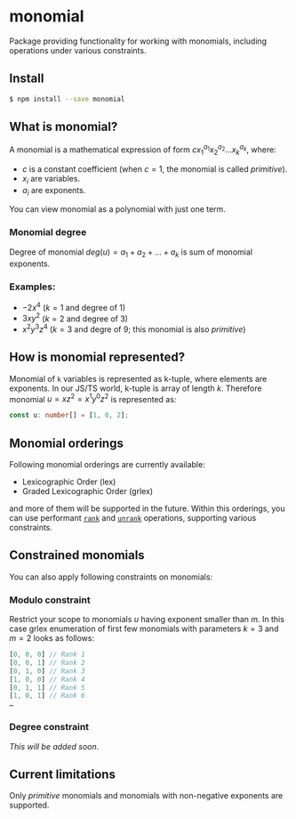 # monomial

Package providing functionality for working with monomials, including operations under various constraints.

## Install

```sh
$ npm install --save monomial
```

## What is monomial?

A monomial is a mathematical expression of form $c x_1^{a_1} x_2^{a_2} \dots x_k^{a_k}$, where:

* $c$ is a constant coefficient (when $c = 1$, the monomial is called *primitive*).
* $x_i$ are variables.
* $a_i$ are exponents.

You can view monomial as a polynomial with just one term.

### Monomial degree

Degree of monomial $deg(u) = a_1 + a_2 + \dots + a_k$ is sum of monomial exponents.

### Examples:

* $-2x^4$ ($k=1$ and degree of 1)
* $3xy^2$ ($k=2$ and degree of 3)
* $x^2y^3z^4$ ($k=3$ and degre of 9; this monomial is also *primitive*)

## How is monomial represented?

Monomial of `k` variables is represented as k-tuple, where elements are exponents. In our JS/TS world, k-tuple is array of length $k$. Therefore monomial $u = xz^2 = x^1y^0z^2$ is represented as:

```typescript
const u: number[] = [1, 0, 2];
```


## Monomial orderings

Following monomial orderings are currently available:

* Lexicographic Order (lex)
* Graded Lexicographic Order (grlex)

and more of them will be supported in the future. Within this orderings, you can use performant [`rank`](https://github.com/jmalena/monomial/blob/main/docs/Function.rank.md) and [`unrank`](https://github.com/jmalena/monomial/blob/main/docs/Function.unrank.md) operations, supporting various constraints.

## Constrained monomials

You can also apply following constraints on monomials:

### Modulo constraint

Restrict your scope to monomials $u$ having exponent smaller than $m$. In this case grlex enumeration of first few monomials with parameters $k = 3$ and $m = 2$ looks as follows:

```typescript
[0, 0, 0] // Rank 1
[0, 0, 1] // Rank 2
[0, 1, 0] // Rank 3
[1, 0, 0] // Rank 4
[0, 1, 1] // Rank 5
[1, 0, 1] // Rank 6
…
```

### Degree constraint

*This will be added soon*.

<!--
Allows only monomials $á$ such that $deg(u) = d$. For parameters $k = 3$ and $d = 2$ under grlex order, we have:

```typescript
[0, 0, 2] // Rank 1
[0, 1, 1] // Rank 2
[0, 2, 0] // Rank 3
…
```
!-->

## Current limitations

Only *primitive* monomials and monomials with non-negative exponents are supported.

